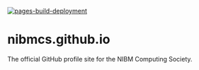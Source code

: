 [![pages-build-deployment](https://github.com/nibmcs/nibmcs.github.io/actions/workflows/pages/pages-build-deployment/badge.svg?branch=main)](https://github.com/nibmcs/nibmcs.github.io/actions/workflows/pages/pages-build-deployment)
# nibmcs.github.io
The official GitHub profile site for the NIBM Computing Society.
